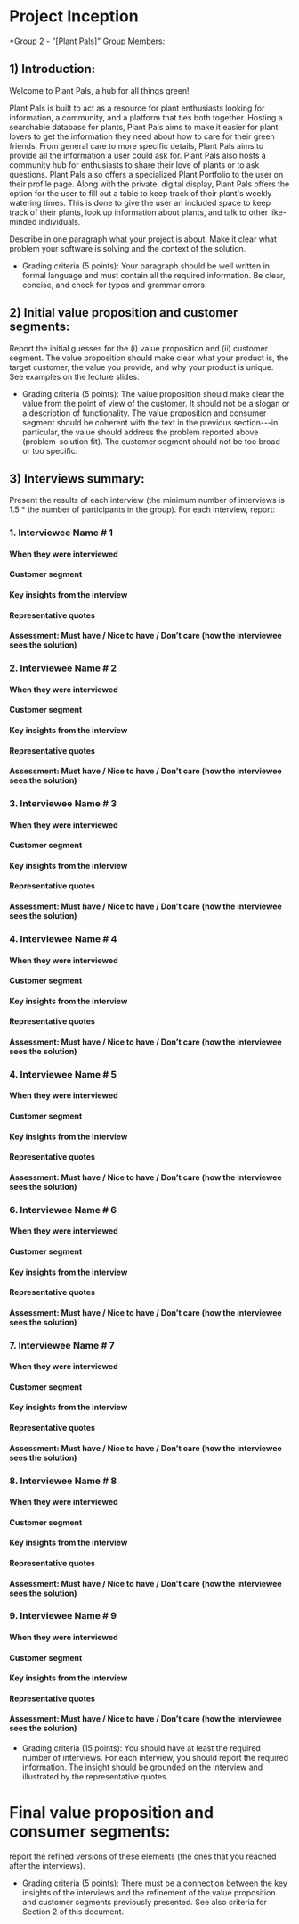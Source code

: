 # Project Inception
*Group 2 - "[Plant Pals]"
Group Members:

## 1) Introduction:
Welcome to Plant Pals, a hub for all things green!

Plant Pals is built to act as a resource for plant enthusiasts looking for information, a community, and a platform that ties both together. Hosting a searchable database for plants, Plant Pals aims to make it easier for plant lovers to get the information they need about how to care for their green friends. From general care to more specific details, Plant Pals aims to provide all the information a user could ask for. Plant Pals also hosts a community hub for enthusiasts to share their love of plants or to ask questions. Plant Pals also offers a specialized Plant Portfolio to the user on their profile page. Along with the private, digital display, Plant Pals offers the option for the user to fill out a table to keep track of their plant's weekly watering times. This is done to give the user an included space to keep track of their plants, look up information about plants, and talk to other like-minded individuals.

Describe in one paragraph what your project is about. Make it clear what problem your software is solving and the context of the solution.
- Grading criteria (5 points): Your paragraph should be well written in formal language and must contain all the required information. Be clear, concise, and check for typos and grammar errors. 

## 2) Initial value proposition and customer segments: 
Report the initial guesses for the (i) value proposition and (ii) customer segment. The value proposition should make clear what your product is, the target customer, the value you provide, and why your product is unique. See examples on the lecture slides.
- Grading criteria (5 points): The value proposition should make clear the value from the point of view of the customer. It should not be a slogan or a description of functionality. The value proposition and consumer segment should be coherent with the text in the previous section---in particular, the value should address the problem reported above (problem-solution fit). The customer segment should not be too broad or too specific. 

## 3) Interviews summary: 
Present the results of each interview (the minimum number of interviews is 1.5 * the number of participants in the group). 
For each interview, report:

### **1. Interviewee Name # 1**
#### When they were interviewed
#### Customer segment
#### Key insights from the interview
#### Representative quotes
#### Assessment: Must have / Nice to have / Don’t care (how the interviewee sees the solution)


### **2. Interviewee Name # 2**
#### When they were interviewed
#### Customer segment
#### Key insights from the interview
#### Representative quotes
#### Assessment: Must have / Nice to have / Don’t care (how the interviewee sees the solution)


### **3. Interviewee Name # 3**
#### When they were interviewed
#### Customer segment
#### Key insights from the interview
#### Representative quotes
#### Assessment: Must have / Nice to have / Don’t care (how the interviewee sees the solution)


### **4. Interviewee Name # 4**
#### When they were interviewed
#### Customer segment
#### Key insights from the interview
#### Representative quotes
#### Assessment: Must have / Nice to have / Don’t care (how the interviewee sees the solution)


### **4. Interviewee Name # 5**
#### When they were interviewed
#### Customer segment
#### Key insights from the interview
#### Representative quotes
#### Assessment: Must have / Nice to have / Don’t care (how the interviewee sees the solution)


### **6. Interviewee Name # 6**
#### When they were interviewed
#### Customer segment
#### Key insights from the interview
#### Representative quotes
#### Assessment: Must have / Nice to have / Don’t care (how the interviewee sees the solution)


### **7. Interviewee Name # 7**
#### When they were interviewed
#### Customer segment
#### Key insights from the interview
#### Representative quotes
#### Assessment: Must have / Nice to have / Don’t care (how the interviewee sees the solution)


### **8. Interviewee Name # 8**
#### When they were interviewed
#### Customer segment
#### Key insights from the interview
#### Representative quotes
#### Assessment: Must have / Nice to have / Don’t care (how the interviewee sees the solution)


### 9. Interviewee Name # 9
#### When they were interviewed
#### Customer segment
#### Key insights from the interview
#### Representative quotes
#### Assessment: Must have / Nice to have / Don’t care (how the interviewee sees the solution)
- Grading criteria (15 points): You should have at least the required number of interviews. For each interview, you should report the required information. The insight should be grounded on the interview and illustrated by the representative quotes. 

# Final value proposition and consumer segments: 
report the refined versions of these elements (the ones that you reached after the interviews). 
- Grading criteria (5 points): There must be a connection between the key insights of the interviews and the refinement of the value proposition and customer segments previously presented. See also criteria for Section 2 of this document.
